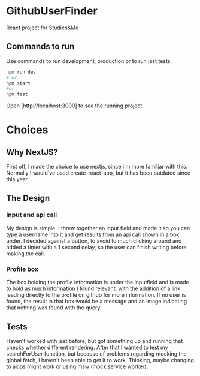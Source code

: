 # GithubUserFinder
React project for Studies&amp;Me

## Commands to run
Use commands to run development, production or to run jest tests.
```bash
npm run dev
# or
npm start
#or
npm test
```

Open [http://localhost:3000] to see the running project.



# Choices

## Why NextJS?
First off, I made the choice to use nextjs, since i'm more familiar with this. Normally I would've used create-react-app, but it has been outdated since this year.

## The Design
### Input and api call
My design is simple. I threw together an input field and made it so you can type a username into it and get results from an api call shown in a box under. I decided against a button, to avoid to much clicking around and added a timer with a 1 second delay, so the user can finish writing before making the call.

### Profile box
The box holding the profile information is under the inputfield and is made to hold as much information I found relevant, with the addition of a link leading directly to the profile on github for more information.
If no user is found, the result in that box would be a message and an image indicating that nothing was found with the query.

## Tests
Haven't worked with jest before, but got something up and running that checks whether different rendering.
After that I wanted to test my searchForUser function, but because of problems regarding mocking the global fetch, I haven't been able to get it to work.
Thinking, maybe changing to axios might work or using msw (mock service worker).